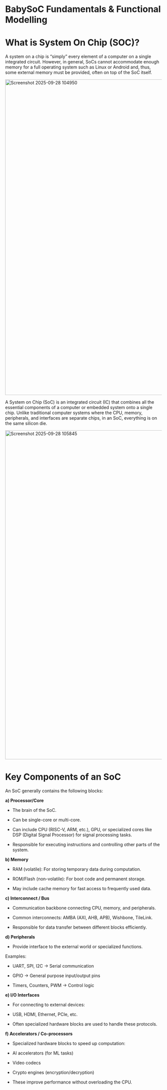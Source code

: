 # BabySoC Fundamentals & Functional Modelling 

# What is System On Chip (SOC)?

 A system on a chip is “simply” every element of a computer on a single integrated circuit. However, in general, SoCs cannot accommodate enough memory for a full operating system such as Linux or Android and, thus, some external memory must be provided, often on top of the SoC itself.

<img width="1899" height="1011" alt="Screenshot 2025-09-28 104950" src="https://github.com/user-attachments/assets/5f7ff0e8-8fd6-4885-af06-74c946a28982" />


 A System on Chip (SoC) is an integrated circuit (IC) that combines all the essential components of a computer or embedded system onto a single chip. Unlike traditional computer systems where the CPU, memory, peripherals, and interfaces are separate chips, in an SoC, everything is on the same silicon die.

 <img width="1911" height="1054" alt="Screenshot 2025-09-28 105845" src="https://github.com/user-attachments/assets/b36042a9-1cb2-4131-a8e5-88015049261c" />



# Key Components of an SoC

An SoC generally contains the following blocks:

**a) Processor/Core**

* The brain of the SoC.

* Can be single-core or multi-core.

* Can include CPU (RISC-V, ARM, etc.), GPU, or specialized cores like DSP (Digital Signal Processor) for signal processing tasks.

* Responsible for executing instructions and controlling other parts of the system.

**b) Memory**

* RAM (volatile): For storing temporary data during computation.

* ROM/Flash (non-volatile): For boot code and permanent storage.

* May include cache memory for fast access to frequently used data.

**c) Interconnect / Bus**

* Communication backbone connecting CPU, memory, and peripherals.

* Common interconnects: AMBA (AXI, AHB, APB), Wishbone, TileLink.

* Responsible for data transfer between different blocks efficiently.

**d) Peripherals**

* Provide interface to the external world or specialized functions.

Examples:

* UART, SPI, I2C → Serial communication

* GPIO → General purpose input/output pins

* Timers, Counters, PWM → Control logic

**e) I/O Interfaces**

* For connecting to external devices:

* USB, HDMI, Ethernet, PCIe, etc.

* Often specialized hardware blocks are used to handle these protocols.

**f) Accelerators / Co-processors**

* Specialized hardware blocks to speed up computation:

* AI accelerators (for ML tasks)

* Video codecs

* Crypto engines (encryption/decryption)

* These improve performance without overloading the CPU.

 



